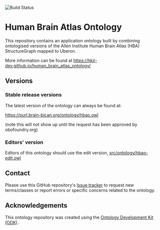 
![Build Status](https://github.com/hkir-dev/human_brain_atlas_ontology/workflows/CI/badge.svg)
# Human Brain Atlas Ontology

This repository contains an application ontology built by combining ontologised versions of the Allen Institute Human Brain Atlas (HBA) StructureGraph mapped to Uberon. 

More information can be found at https://hkir-dev.github.io/human_brain_atlas_ontology/

## Versions

### Stable release versions

The latest version of the ontology can always be found at:

https://purl.brain-bican.org/ontology/hbao.owl

(note this will not show up until the request has been approved by obofoundry.org)

### Editors' version

Editors of this ontology should use the edit version, [src/ontology/hbao-edit.owl](src/ontology/hbao-edit.owl)

## Contact

Please use this GitHub repository's [Issue tracker](https://github.com/hkir-dev/human_brain_atlas_ontology/issues) to request new terms/classes or report errors or specific concerns related to the ontology.

## Acknowledgements

This ontology repository was created using the [Ontology Development Kit (ODK)](https://github.com/INCATools/ontology-development-kit).